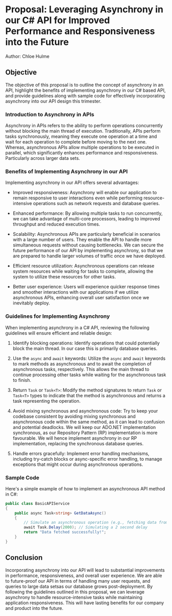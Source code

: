 # Proposal: Leveraging Asynchrony in our C# API for Improved Performance and Responsiveness into the Future

Author: Chloe Hulme

## Objective

The objective of this proposal is to outline the concept of asynchrony in an API, highlight the
benefits of implementing asynchrony in our C# based API, and provide guidelines along with sample code for
effectively incorporating asynchrony into our API design this trimester.

### Introduction to Asynchrony in APIs

Asynchrony in APIs refers to the ability to perform operations concurrently without blocking the
main thread of execution. Traditionally, APIs perform tasks synchronously, meaning they execute one
operation at a time and wait for each operation to complete before moving to the next one.
Whereas, asynchronous APIs allow multiple operations to be executed in parallel, which
significantly enhances performance and responsiveness. Particularly across larger data sets.

### Benefits of Implementing Asynchrony in our API

Implementing asynchrony in our API offers several advantages:

- Improved responsiveness: Asynchrony will enable our application to remain responsive to user
  interactions even while performing resource-intensive operations such as network requests and
  database queries.

- Enhanced performance: By allowing multiple tasks to run concurrently, we can take advantage of
  multi-core processors, leading to improved throughput and reduced execution times.

- Scalability: Asynchronous APIs are particularly beneficial in scenarios with a large number of
  users. They enable the API to handle more simultaneous requests without causing bottlenecks. We
  can secure the future performance of our API by implementing asynchrony, so that we are prepared
  to handle larger volumes of traffic once we have deployed.

- Efficient resource utilization: Asynchronous operations can release system resources while waiting
  for tasks to complete, allowing the system to utilize these resources for other tasks.

- Better user experience: Users will experience quicker response times and smoother interactions
  with our applications if we utilize asynchronous APIs, enhancing overall user satisfaction once we
  inevitably deploy.

### Guidelines for Implementing Asynchrony

When implementing asynchrony in a C# API, reviewing the following guidelines will ensure efficient
and reliable design:

1. Identify blocking operations: Identify operations that could potentially block the main thread.
   In our case this is primarily database queries.

2. Use the `async` and `await` keywords: Utilize the `async` and `await` keywords to mark methods as
   asynchronous and to await the completion of asynchronous tasks, respectively. This allows the
   main thread to continue processing other tasks while waiting for the asynchronous task to finish.

3. Return `Task` or `Task<T>`: Modify the method signatures to return `Task` or `Task<T>` types to
   indicate that the method is asynchronous and returns a task representing the operation.

4. Avoid mixing synchronous and asynchronous code: Try to keep your codebase consistent by avoiding
   mixing synchronous and asynchronous code within the same method, as it can lead to confusion and
   potential deadlocks. We will keep our ADO.NET implementation synchronous, as our Repository
   Pattern (RP) implementation is more favourable. We will hence implement asynchrony in our RP
   implementation, replacing the synchronous database queries.

5. Handle errors gracefully: Implement error handling mechanisms, including try-catch blocks or
   async-specific error handling, to manage exceptions that might occur during asynchronous
   operations.

### Sample Code

Here's a simple example of how to implement an asynchronous API method in C#:

```csharp
public class BasicAPIService
{
    public async Task<string> GetDataAsync()
    {
        // Simulate an asynchronous operation (e.g., fetching data from a remote server)
        await Task.Delay(2000); // Simulating a 2 second delay
        return "Data fetched successfully!";
    }
}
```

## Conclusion

Incorporating asynchrony into our API will lead to substantial improvements in performance,
responsiveness, and overall user experience. We are able to future-proof our API in terms of
handling many user requests, and queries to large data setsas our database grows post-deployment. By
following the guidelines outlined in this proposal, we can leverage asynchrony to handle
resource-intensive tasks while maintaining application responsiveness. This will have lasting
benefits for our company and product into the future.
